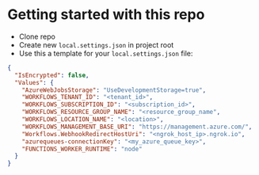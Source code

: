 # Getting started with this repo

- Clone repo
- Create new `local.settings.json` in project root
- Use this a template for your `local.settings.json` file:

```json
{
  "IsEncrypted": false,
  "Values": {
    "AzureWebJobsStorage": "UseDevelopmentStorage=true",
    "WORKFLOWS_TENANT_ID": "<tenant_id>",
    "WORKFLOWS_SUBSCRIPTION_ID": "<subscription_id>",
    "WORKFLOWS_RESOURCE_GROUP_NAME": "<resource_group_name",
    "WORKFLOWS_LOCATION_NAME": "<location>",
    "WORKFLOWS_MANAGEMENT_BASE_URI": "https://management.azure.com/",
    "Workflows.WebhookRedirectHostUri": "<ngrok_host_ip>.ngrok.io",
    "azurequeues-connectionKey": "<my_azure_queue_key>",
    "FUNCTIONS_WORKER_RUNTIME": "node"
  }
}
```